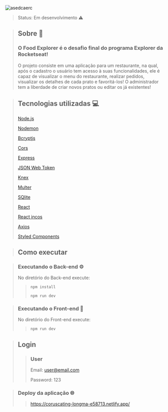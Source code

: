 ![asedcaerc](https://user-images.githubusercontent.com/103121417/216769074-7a2b8f44-e3d2-4549-8f24-d7cc454f5e9a.png)

> Status: Em desenvolvimento ⚠️

> ## Sobre 📖
> 
> ### O Food Explorer é o desafio  final do programa Explorer da Rocketseat! 
> 
> O projeto consiste em uma aplicação para um restaurante, na qual, após o cadastro o usuário tem acesso à suas funcionalidades, ele é capaz de visualizar o menu do restaurante, realizar pedidos, visualizar os detalhes de cada prato e favoritá-los! O administrador tem a liberdade de criar novos pratos ou editar os já existentes!

> ## Tecnologias utilizadas 💻
> 
> [Node.js](https://nodejs.org/en/)
> 
> [Nodemon](https://www.example.com/my%20great%20page)
> 
> [Bcryptjs](https://www.npmjs.com/package/bcryptjs)
> 
> [Cors](https://www.npmjs.com/package/cors)
> 
> [Express](https://expressjs.com/pt-br/)
> 
> [JSON Web Token](https://www.npmjs.com/package/jsonwebtoken)
> 
> [Knex](https://www.npmjs.com/package/knex)
> 
> [Multer](https://www.npmjs.com/package/multer)
> 
> [SQlite](https://sqlite.org/index.html)
> 
> [React](https://pt-br.reactjs.org/)
> 
> [React incos](https://react-icons.github.io/react-icons/)
> 
> [Axios](https://www.npmjs.com/package/axios)
> 
> [Styled Components](https://styled-components.com/)

> ## Como executar 

> ### Executando o Back-end ⚙️
> No diretório do Back-end execute:
> 
>> ``` npm install ```
>> 
>> ``` npm run dev ```


>  ### Executando o Front-end 🚀
>  No diretório do Front-end execute:
>  
>> ``` npm run dev ```

> ## Login
>> ### User
>> Email: user@email.com
>> 
>> Password: 123

> ### Deploy da aplicação 🌐
>> https://coruscating-longma-e58713.netlify.app/
